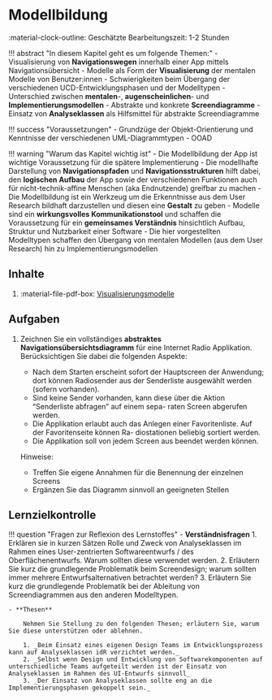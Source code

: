 # Modellbildung

:material-clock-outline: Geschätzte Bearbeitungszeit: 1-2 Stunden

!!! abstract "In diesem Kapitel geht es um folgende Themen:"
    - Visualisierung von **Navigationswegen** innerhalb einer App mittels Navigationsübersicht
    - Modelle als Form der **Visualisierung** der mentalen Modelle von Benutzer:innen
    - Schwierigkeiten beim Übergang der verschiedenen UCD-Entwicklungsphasen und der Modelltypen
    - Unterschied zwischen **mentalen**-, **augenscheinlichen**- und **Implementierungsmodellen**
    - Abstrakte und konkrete **Screendiagramme**
    - Einsatz von **Analyseklassen** als Hilfsmittel für abstrakte Screendiagramme

!!! success "Voraussetzungen"
    - Grundzüge der Objekt-Orientierung und Kenntnisse der verschiedenen UML-Diagrammtypen
    - OOAD

!!! warning "Warum das Kapitel wichtig ist"
    - Die Modellbildung der App ist wichtige Voraussetzung für die spätere Implementierung
    - Die modellhafte Darstellung von **Navigationspfaden** und **Navigationsstrukturen** hilft dabei, den **logischen Aufbau** der App sowie der verschiedenen Funktionen auch für nicht-technik-affine Menschen (aka Endnutzende) greifbar zu machen
    - Die Modellbildung ist ein Werkzeug um die Erkenntnisse aus dem User Research bildhaft darzustellen und diesen eine **Gestalt** zu geben
    - Modelle sind ein **wirkungsvolles Kommunikationstool** und schaffen die Voraussetzung für ein **gemeinsames Verständnis** hinsichtlich Aufbau, Struktur und Nutzbarkeit einer Software
    - Die hier vorgestellten Modelltypen schaffen den Übergang von mentalen Modellen (aus dem User Research) hin zu Implementierungsmodellen


## Inhalte
1. :material-file-pdf-box: [Visualisierungsmodelle](https://code.fbi.h-da.de/zander/hci/material/-/raw/main/4_models/01_models.pdf?ref_type=heads&inline=true)


## Aufgaben
1. Zeichnen Sie ein vollständiges **abstraktes Navigationsübersichtsdiagramm** für eine Internet Radio Applikation. Berücksichtigen Sie dabei die folgenden Aspekte:
    - Nach dem Starten erscheint sofort der Hauptscreen der Anwendung; dort können Radiosender aus der Senderliste ausgewählt werden (sofern vorhanden).
    - Sind keine Sender vorhanden, kann diese über die Aktion “Senderliste abfragen” auf einem sepa- raten Screen abgerufen werden.
    - Die Applikation erlaubt auch das Anlegen einer Favoritenliste. Auf der Favoritenseite können Ra- diostationen beliebig sortiert werden.
    - Die Applikation soll von jedem Screen aus beendet werden können.

    Hinweise:

    - Treffen Sie eigene Annahmen für die Benennung der einzelnen Screens
    - Ergänzen Sie das Diagramm sinnvoll an geeigneten Stellen


## Lernzielkontrolle
!!! question "Fragen zur Reflexion des Lernstoffes"
    - **Verständnisfragen**
        1. Erklären sie in kurzen Sätzen Rolle und Zweck von Analyseklassen im Rahmen eines User-zentrierten Softwareentwurfs / des Oberflächenentwurfs. Warum sollten diese verwendet werden.
        2. Erläutern Sie kurz die grundlegende Problematik beim Screendesign; warum sollten immer mehrere Entwurfsalternativen betrachtet werden?
        3. Erläutern Sie kurz die grundlegende Problematik bei der Ableitung von Screendiagrammen aus den anderen Modelltypen.
    
    - **Thesen**
  
        Nehmen Sie Stellung zu den folgenden Thesen; erläutern Sie, warum Sie diese unterstützen oder ablehnen.
        
        1. _Beim Einsatz eines eigenen Design Teams im Entwicklungsprozess kann auf Analyseklassen idR verzichtet werden._
        2. _Selbst wenn Design und Entwicklung von Softwarekomponenten auf unterschiedliche Teams aufgeteilt werden ist der Einsatz von Analyseklassen im Rahmen des UI-Entwurfs sinnvoll_
        3. _Der Einsatz von Analyseklassen sollte eng an die Implementierungsphasen gekoppelt sein._